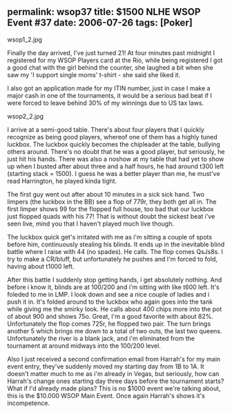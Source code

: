 permalink: wsop37
title: $1500 NLHE WSOP Event #37
date: 2006-07-26
tags: [Poker]
---
wsop1_2.jpg

<!-- more -->

Finally the day arrived, I've just turned 21! At four minutes past midnight I registered for my WSOP Players card at the Rio, while being registered I got a good chat with the girl behind the counter, she laughed a bit when she saw my 'I support single moms' t-shirt - she said she liked it.

I also got an application made for my ITIN number, just in case I make a major cash in one of the tournaments, it would be a serious bad beat if I were forced to leave behind 30% of my winnings due to US tax laws.

wsop2_2.jpg

I arrive at a semi-good table. There's about four players that I quickly recognize as being good players, whereof one of them has a highly tuned luckbox. The luckbox quickly becomes the chipleader at the table, bullying others around. There's no doubt that he was a good player, but seriously, he just hit his hands. There was also a noshow at my table that had yet to show up when I busted after about three and a half hours, he had around t300 left (starting stack = 1500). I guess he was a better player than me, he must've read Harrington, he played kinda tight.

The first guy went out after about 10 minutes in a sick sick hand. Two limpers (the luckbox in the BB) see a flop of 779r, they both get all in. The first limper shows 99 for the flopped full house, too bad that our luckbox just flopped quads with his 77! That is without doubt the sickest beat i've seen live, mind you that I haven't played much live though.

The luckbox quick get's irritated with me as i'm sitting a couple of spots before him, continuously stealing his blinds. It ends up in the inevitable blind battle where I raise with 44 (no spades). He calls. The flop comes QsJs8s. I try to make a CR/bluff, but unfortunately he pushes and I'm forced to fold, having about t1000 left.

After this battle I suddenly stop getting hands, i get absolutely nothing. And before i know it, blinds are at 100/200 and i'm sitting with like t600 left. It's foleded to me in LMP. I look down and see a nice couple of ladies and i push it in. It's folded around to the luckbox who again goes into the tank while giving me the smirky look. He calls about 400 chips more into the pot of about 900 and shows 75o. Great, I'm a good favorite with about 82%. Unfortunately the flop comes 725r, he flopped two pair. The turn brings another 5 which brings me down to a total of two outs, the last two queens. Unfortunately the river is a blank jack, and i'm eliminated from the tournament at around midways into the 100/200 level.

Also I just received a second confirmation email from Harrah's for my main event entry, they've suddenly moved my starting day from 1B to 1A. It doesn't matter much to me as i'm already in Vegas, but seriously, how can Harrah's change ones starting day three days before the tournament starts? What if I'd already made plans? This is no $1000 event we're talking about, this is the $10.000 WSOP Main Event. Once again Harrah's shows it's incompetence.
